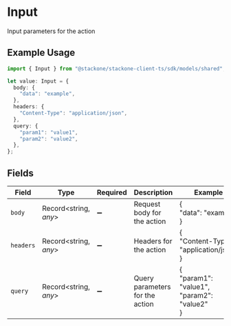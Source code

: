# Input

Input parameters for the action

## Example Usage

```typescript
import { Input } from "@stackone/stackone-client-ts/sdk/models/shared";

let value: Input = {
  body: {
    "data": "example",
  },
  headers: {
    "Content-Type": "application/json",
  },
  query: {
    "param1": "value1",
    "param2": "value2",
  },
};
```

## Fields

| Field                                      | Type                                       | Required                                   | Description                                | Example                                    |
| ------------------------------------------ | ------------------------------------------ | ------------------------------------------ | ------------------------------------------ | ------------------------------------------ |
| `body`                                     | Record<string, *any*>                      | :heavy_minus_sign:                         | Request body for the action                | {<br/>"data": "example"<br/>}              |
| `headers`                                  | Record<string, *any*>                      | :heavy_minus_sign:                         | Headers for the action                     | {<br/>"Content-Type": "application/json"<br/>} |
| `query`                                    | Record<string, *any*>                      | :heavy_minus_sign:                         | Query parameters for the action            | {<br/>"param1": "value1",<br/>"param2": "value2"<br/>} |